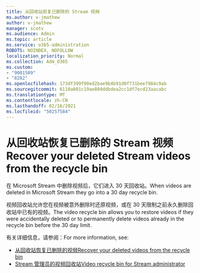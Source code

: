 ```yaml
---
title: 从回收站恢复已删除的 Stream 视频
ms.author: v-jmathew
author: v-jmathew
manager: scotv
ms.audience: Admin
ms.topic: article
ms.service: o365-administration
ROBOTS: NOINDEX, NOFOLLOW
localization_priority: Normal
ms.collection: Adm_O365
ms.custom:
- "9001509"
- "8282"
ms.openlocfilehash: 173df399f90ed2bae9b4b91d0f731bee7984c9ab
ms.sourcegitcommit: 6110a081c19ae804ddbdea2cc1df7ecd23aacabc
ms.translationtype: MT
ms.contentlocale: zh-CN
ms.lasthandoff: 02/16/2021
ms.locfileid: "50257584"
---
```

# <a name="recover-your-deleted-stream-videos-from-the-recycle-bin"></a><span data-ttu-id="fb4d5-102">从回收站恢复已删除的 Stream 视频</span><span class="sxs-lookup"><span data-stu-id="fb4d5-102">Recover your deleted Stream videos from the recycle bin</span></span>

<span data-ttu-id="fb4d5-103">在 Microsoft Stream 中删除视频后，它们进入 30 天回收站。</span><span class="sxs-lookup"><span data-stu-id="fb4d5-103">When videos are deleted in Microsoft Stream they go into a 30 day recycle bin.</span></span>

<span data-ttu-id="fb4d5-104">视频回收站允许您在视频被意外删除时还原视频，或在 30 天限制之前永久删除回收站中已有的视频。</span><span class="sxs-lookup"><span data-stu-id="fb4d5-104">The video recycle bin allows you to restore videos if they were accidentally deleted or to permanently delete videos already in the recycle bin before the 30 day limit.</span></span>

<span data-ttu-id="fb4d5-105">有关详细信息，请参阅：</span><span class="sxs-lookup"><span data-stu-id="fb4d5-105">For more information, see:</span></span>

- [<span data-ttu-id="fb4d5-106">从回收站恢复已删除的视频</span><span class="sxs-lookup"><span data-stu-id="fb4d5-106">Recover your deleted videos from the recycle bin</span></span>](https://docs.microsoft.com/stream/portal-my-recycle-bin)
- [<span data-ttu-id="fb4d5-107">Stream 管理员的视频回收站</span><span class="sxs-lookup"><span data-stu-id="fb4d5-107">Video recycle bin for Stream administrator</span></span>](https://docs.microsoft.com/stream/admin-recycle-bin)
